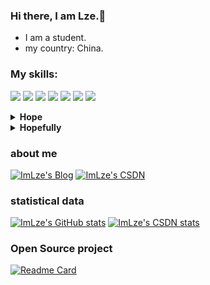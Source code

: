 ### Hi there, I am Lze.👋
- I am a student.<br>
- my country: China.<br>

### My skills:
![](https://img.shields.io/badge/C-000000?logo=C&logoColor=FFCA28) ![](https://img.shields.io/badge/JavaScript-000000?logo=JavaScript&logoColor=FFCA28) ![](https://img.shields.io/badge/Java-000000?logo=Java&logoColor=yellow) ![](https://img.shields.io/badge/Vue.js-green) ![](https://img.shields.io/badge/Python-blue) ![](https://img.shields.io/badge/PHP-blue) ![](https://img.shields.io/badge/html-yellow)

<details>
  <summary><b>Hope</b></summary>
    <br/>
- Learn more languages.<br>
</details>

<details>
  <summary><b>Hopefully</b></summary>
    <br/>
Get a domain
</details>

### about me

[![ImLze's Blog](https://img.shields.io/badge/Blog-Lze.ink-blue)](https://lze.ink)
[![ImLze's CSDN](https://img.shields.io/badge/CSDN-ImLze-blue)](https://blog.csdn.net/ImLze)
<!-- [![ImLze's WeChat](https://img.shields.io/badge/WeChat-ImLze-blue)](https://mp.weixin.qq.com) -->

### statistical data

[![ImLze's GitHub stats](https://github-readme-stats.vercel.app/api?username=ImLze&count_private=true&show_icons=true&theme=highcontrast)](https://github.com/ImLze) [![ImLze's CSDN stats](https://stats.justsong.cn/api/csdn?id=ImLze)](https://blog.csdn.net/ImLze)

### Open Source project

[![Readme Card](https://github-readme-stats.vercel.app/api/pin/?username=ImLze&repo=ImLze.github.io)](https://github.com/ImLze)
<!-- [![Readme Card](https://github-readme-stats.vercel.app/api/pin/?username=ImLze&repo= repo name )](https://github.com/ImLze) -->
